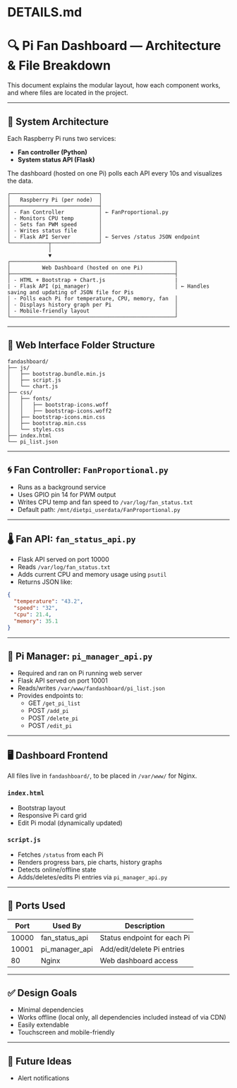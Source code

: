 # DETAILS.md

# 🔍 Pi Fan Dashboard — Architecture & File Breakdown

This document explains the modular layout, how each component works, and where files are located in the project.

---

## 🧠 System Architecture

Each Raspberry Pi runs two services:
- **Fan controller (Python)**
- **System status API (Flask)**

The dashboard (hosted on one Pi) polls each API every 10s and visualizes the data.

```plaintext
┌────────────────────────────┐
│   Raspberry Pi (per node)  │
├────────────────────────────┤
│ - Fan Controller           │ ← FanProportional.py
│ - Monitors CPU temp        │
│ - Sets fan PWM speed       │
│ - Writes status file       │
│ - Flask API Server         │ ← Serves /status JSON endpoint
└────────────┬───────────────┘
             │
             ▼
┌────────────────────────────────────────────────────┐
│          Web Dashboard (hosted on one Pi)          │
├────────────────────────────────────────────────────┤
│ - HTML + Bootstrap + Chart.js                      |
| - Flask API (pi_manager)                           │ ← Handles saving and updating of JSON file for Pis
│ - Polls each Pi for temperature, CPU, memory, fan  │
│ - Displays history graph per Pi                    │
│ - Mobile-friendly layout                           │
└────────────────────────────────────────────────────┘
```

---

## 📁 Web Interface Folder Structure

```
fandashboard/
├── js/                
│   ├── bootstrap.bundle.min.js
│   ├── script.js
│   └── chart.js
├── css/  
│   ├── fonts/
│   │   ├── bootstrap-icons.woff     
│   │   ├── bootstrap-icons.woff2           
│   ├── bootstrap-icons.min.css
│   ├── bootstrap.min.css
│   └── styles.css               
├── index.html
└── pi_list.json
```

---

## 🌀 Fan Controller: `FanProportional.py`

- Runs as a background service
- Uses GPIO pin 14 for PWM output
- Writes CPU temp and fan speed to `/var/log/fan_status.txt`
- Default path: `/mnt/dietpi_userdata/FanProportional.py`

---

## 🌡️ Fan API: `fan_status_api.py`

- Flask API served on port 10000
- Reads `/var/log/fan_status.txt`
- Adds current CPU and memory usage using `psutil`
- Returns JSON like:

```json
{
  "temperature": "43.2",
  "speed": "32",
  "cpu": 21.4,
  "memory": 35.1
}
```

---

## 🧠 Pi Manager: `pi_manager_api.py`

- Required and ran on Pi running web server
- Flask API served on port 10001
- Reads/writes `/var/www/fandashboard/pi_list.json`
- Provides endpoints to:
  - GET `/get_pi_list`
  - POST `/add_pi`
  - POST `/delete_pi`
  - POST `/edit_pi`

---

## 🖥️ Dashboard Frontend

All files live in `fandashboard/`, to be placed in `/var/www/` for Nginx.

### `index.html`
- Bootstrap layout
- Responsive Pi card grid
- Edit Pi modal (dynamically updated)

### `script.js`
- Fetches `/status` from each Pi
- Renders progress bars, pie charts, history graphs
- Detects online/offline state
- Adds/deletes/edits Pi entries via `pi_manager_api.py`

---

## 🔌 Ports Used

| Port     | Used By          | Description                 |
|----------|------------------|-----------------------------|
| 10000    | fan_status_api   | Status endpoint for each Pi |
| 10001    | pi_manager_api   | Add/edit/delete Pi entries  |
| 80       | Nginx            | Web dashboard access        |

---

## ✅ Design Goals

- Minimal dependencies
- Works offline (local only, all dependencies included instead of via CDN)
- Easily extendable
- Touchscreen and mobile-friendly

---

## 🚀 Future Ideas

- Alert notifications